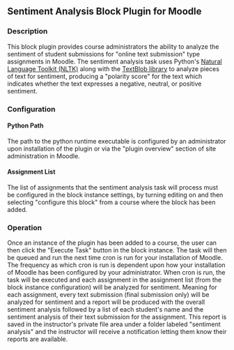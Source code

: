 ## Sentiment Analysis Block Plugin for Moodle

### Description
This block plugin provides course administrators the ability to analyze the sentiment of student submissions for "online text submission" 
type assignments in Moodle.  The sentiment analysis task uses Python's [Natural Language Toolkit (NLTK)](https://www.nltk.org/) along with 
the [TextBlob library](https://textblob.readthedocs.io/en/dev/) to analyze pieces of text for sentiment, producing a "polarity score" for 
the text which indicates whether the text expresses a negative, neutral, or positive sentiment.  
### Configuration
#### Python Path
The path to the python runtime executable is configured by an administrator upon installation of the plugin or via the "plugin overview" section of site administration in Moodle.
#### Assignment List
The list of assignments that the sentiment analysis task will process must be configured in the block instance settings, by turning  editing on and then selecting "configure this block" from a course where the block has been added.  
### Operation
Once an instance of the plugin has been added to a course, the user can then click the "Execute Task" button in the block instance.  The task will then be queued and run the next time cron is run for your installation of Moodle.  The frequency as which cron is run is dependent upon how your installation of Moodle has been configured by your administrator.  When cron is run, the task will be executed and each assignment in the assignment list (from the block instance configuration) will be analyzed for sentiment.  Meaning for each assignment, every text submission (final submission only) will be analyzed for sentiment and a report will be produced with the overall sentiment analysis followed by a list of each student's name and the sentiment analysis of their text submission for the assignment.  This report is saved in the instructor's private file area under a folder labeled "sentiment analysis" and the instructor will receive a notification letting them know their reports are available.

